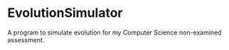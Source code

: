 # EvolutionSimulator

A program to simulate evolution for my Computer Science non-examined assessment.
